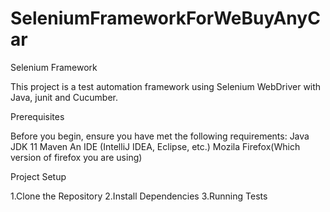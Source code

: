 # SeleniumFrameworkForWeBuyAnyCar
Selenium Framework

This project is a test automation framework using Selenium WebDriver with Java, junit and Cucumber.

Prerequisites

Before you begin, ensure you have met the following requirements:
Java JDK 11
Maven
An IDE (IntelliJ IDEA, Eclipse, etc.)
Mozila Firefox(Which version of firefox you are using)

Project Setup

1.Clone the Repository
2.Install Dependencies
3.Running Tests

